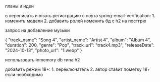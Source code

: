 планы и идеи

в переписать и юзать регистрацию с ноута spring-email-verification:
    1. изменить модели
    2. добавить ролей
    изменить бд с h2 на постгрю

запрос на добавление музыки

{
    "track_name": "Song 4",
    "artist_name": "Artist 4",
    "album": "Album 4",
    "duration": 200,
    "genre": "Pop",
    "track_url": "track4.mp3",
    "releaseDate": "2024-10-13",
    "photo_url": "1.webp"
}

использовать inmemory db типа h2

добавить режим 18+:
    1. переключатель 
    2. автор ставит пометку 18+ если необходимо
